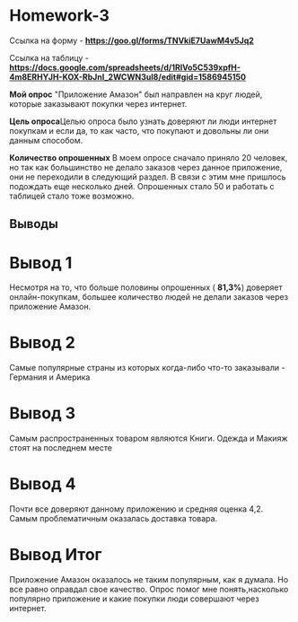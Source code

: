 # Homework-3

Ссылка на форму - **https://goo.gl/forms/TNVkiE7UawM4v5Jq2**


Ссылка на таблицу - **https://docs.google.com/spreadsheets/d/1RlVo5C539xpfH-4m8ERHYJH-KOX-RbJnI_2WCWN3uI8/edit#gid=1586945150**



**Мой опрос** "Приложение Амазон" был направлен на круг людей, которые заказывают покупки через интернет.   

**Цель опроса**Целью опроса было узнать доверяют ли люди интернет покупкам и если да, то как часто, что покупают и довольны ли они данным способом.

**Количество опрошенных** В моем опросе сначало приняло 20 человек, но так как большинство не делало заказов через данное приложение, они не переходили в следующий раздел. В связи с этим мне пришлось подождать еще несколько дней. Опрошенных стало 50 и работать с таблицей стало тоже возможно.

## Выводы

# Вывод 1
Несмотря на то, что больше половины опрошенных ( **81,3%**) доверяет онлайн-покупкам, большее количество людей не делали заказов через приложение Амазон.

# Вывод 2
Самые популярные страны из которых когда-либо что-то заказывали - Германия и Америка

# Вывод 3
Самым распространенных товаром являются Книги. Одежда и Макияж стоят на последнем месте

# Вывод 4
Почти все доверяют данному приложению и средняя оценка 4,2. Самым проблематичным оказалась доставка товара.

# Вывод Итог

Приложение Амазон оказалось не таким популярным, как я думала. Но все равно оправдал свое качество. Опрос помог мне понять,насколько популярно приложение и какие покупки люди совершают через интернет. 
